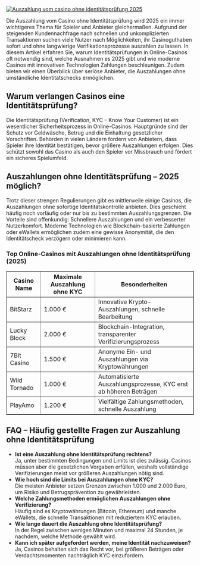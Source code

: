 [![Auszahlung vom casino ohne identitätsprüfung 2025](https://123-caf.pages.dev/gitsignup.png)](https://vrmoo.ru/Bt82HjjY)

<div>    <p>Die Auszahlung vom Casino ohne Identitätsprüfung wird 2025 ein immer wichtigeres Thema für Spieler und Anbieter gleichermaßen. Aufgrund der steigenden Kundennachfrage nach schnellen und unkomplizierten Transaktionen suchen viele Nutzer nach Möglichkeiten, ihr Casinoguthaben sofort und ohne langwierige Verifikationsprozesse auszahlen zu lassen. In diesem Artikel erfahren Sie, warum Identitätsprüfungen in Online-Casinos oft notwendig sind, welche Ausnahmen es 2025 gibt und wie moderne Casinos mit innovativen Technologien Zahlungen beschleunigen. Zudem bieten wir einen Überblick über seriöse Anbieter, die Auszahlungen ohne umständliche Identitätschecks ermöglichen.</p>   <h2>Warum verlangen Casinos eine Identitätsprüfung?</h2>   <p>Die Identitätsprüfung (Verification, KYC – Know Your Customer) ist ein wesentlicher Sicherheitsprozess in Online-Casinos. Hauptgründe sind der Schutz vor Geldwäsche, Betrug und die Einhaltung gesetzlicher Vorschriften. Behörden in vielen Ländern fordern von Anbietern, dass Spieler ihre Identität bestätigen, bevor größere Auszahlungen erfolgen. Dies schützt sowohl das Casino als auch den Spieler vor Missbrauch und fördert ein sicheres Spielumfeld.</p>    <h2>Auszahlungen ohne Identitätsprüfung – 2025 möglich?</h2>   <p>Trotz dieser strengen Regulierungen gibt es mittlerweile einige Casinos, die Auszahlungen ohne sofortige Identitätskontrolle anbieten. Dies geschieht häufig noch vorläufig oder nur bis zu bestimmten Auszahlungsgrenzen. Die Vorteile sind offenkundig: Schnellere Auszahlungen und ein verbesserter Nutzerkomfort. Moderne Technologien wie Blockchain-basierte Zahlungen oder eWallets ermöglichen zudem eine gewisse Anonymität, die den Identitätscheck verzögern oder minimieren kann.</p>    <h3>Top Online-Casinos mit Auszahlungen ohne Identitätsprüfung (2025)</h3>   <table border="1" cellspacing="0" cellpadding="5">   <thead>   <tr>   <th>Casino Name</th>   <th>Maximale Auszahlung ohne KYC</th>   <th>Besonderheiten</th>   </tr>   </thead>   <tbody>   <tr>   <td>BitStarz</td>   <td>1.000 €</td>   <td>Innovative Krypto-Auszahlungen, schnelle Bearbeitung</td>   </tr>   <tr>   <td>Lucky Block</td>   <td>2.000 €</td>   <td>Blockchain-Integration, transparenter Verifizierungsprozess</td>   </tr>   <tr>   <td>7Bit Casino</td>   <td>1.500 €</td>   <td>Anonyme Ein- und Auszahlungen via Kryptowährungen</td>   </tr>   <tr>   <td>Wild Tornado</td>   <td>1.000 €</td>   <td>Automatisierte Auszahlungsprozesse, KYC erst ab höheren Beträgen</td>   </tr>   <tr>   <td>PlayAmo</td>   <td>1.200 €</td>   <td>Vielfältige Zahlungsmethoden, schnelle Auszahlung</td>   </tr>   </tbody>   </table>    <h2>FAQ – Häufig gestellte Fragen zur Auszahlung ohne Identitätsprüfung</h2>   <ul>   <li><strong>Ist eine Auszahlung ohne Identitätsprüfung rechtens?</strong><br> Ja, unter bestimmten Bedingungen und Limits ist dies zulässig. Casinos müssen aber die gesetzlichen Vorgaben erfüllen, weshalb vollständige Verifizierungen meist vor größeren Auszahlungen nötig sind.</li>   <li><strong>Wie hoch sind die Limits bei Auszahlungen ohne KYC?</strong><br> Die meisten Anbieter setzen Grenzen zwischen 1.000 und 2.000 Euro, um Risiko und Betrugsprävention zu gewährleisten.</li>   <li><strong>Welche Zahlungsmethoden ermöglichen Auszahlungen ohne Verifizierung?</strong><br> Häufig sind es Kryptowährungen (Bitcoin, Ethereum) und manche eWallets, die schnelle Transaktionen mit reduziertem KYC erlauben.</li>   <li><strong>Wie lange dauert die Auszahlung ohne Identitätsprüfung?</strong><br> In der Regel zwischen wenigen Minuten und maximal 24 Stunden, je nachdem, welche Methode gewählt wird.</li>   <li><strong>Kann ich später aufgefordert werden, meine Identität nachzuweisen?</strong><br> Ja, Casinos behalten sich das Recht vor, bei größeren Beträgen oder Verdachtsmomenten nachträglich KYC einzufordern.</li>   </ul>   </div>
